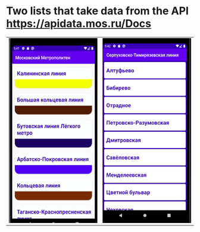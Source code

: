 # Two lists that take data from the API https://apidata.mos.ru/Docs


<table style= padding:10px">
  <tr>
    <td>  <img src="./s.png"  alt="1" width = 279px height = 496px ></td>
    <td>  <img src="./s2.png"  alt="1" width = 279px height = 496px ></td>
    
 

  </tr>
</table>
